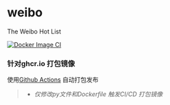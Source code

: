 # weibo
The Weibo Hot List

[![Docker Image CI](https://github.com/eric-jxl/weibo/actions/workflows/docker-image.yml/badge.svg)](https://github.com/eric-jxl/weibo/actions/workflows/docker-image.yml)
### 针对ghcr.io 打包镜像
使用[Github Actions](.github/workflows/docker-image.yml) 自动打包发布

> - *仅修改py文件和Dockerfile 触发CI/CD 打包镜像*
